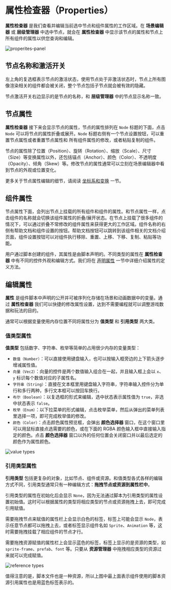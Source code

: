 # 属性检查器（Properties）

**属性检查器** 是我们查看并编辑当前选中节点和组件属性的工作区域。在 **场景编辑器** 或 **层级管理器** 中选中节点，就会在 **属性检查器** 中显示该节点的属性和节点上所有组件的属性以供您查询和编辑。

![properites-panel](inspector/properites_panel.png)

## 节点名称和激活开关

左上角的复选框表示节点的激活状态，使用节点处于非激活状态时，节点上所有图像渲染相关的组件都会被关闭，整个节点包括子节点就会被有效的隐藏。

节点激活开关右边显示的是节点的名称，和 **层级管理器** 中的节点显示名称一致。

## 节点属性

**属性检查器** 接下来会显示节点的属性，节点的属性排列在 `Node` 标题的下面，点击 `Node` 可以将节点的属性折叠或展开。`Node` 标题右侧有一个节点设置按钮，可以重置节点属性或者重置节点属性和 所有组件属性的修改，或者粘贴复制的组件。

节点的属性除了位置（Position）、旋转（Rotation）、缩放（Scale）、尺寸（Size）等变换属性以外，还包括锚点（Anchor）、颜色（Color）、不透明度（Opacity）、倾角（Skew）等。修改节点的属性通常可以立刻在场景编辑器中看到节点的外观或位置变化。

更多关于节点属性编辑的细节，请阅读 [坐标系和变换](../../../content-workflow/transform.md) 一节。

## 组件属性

节点属性下面，会列出节点上挂载的所有组件和组件的属性。和节点属性一样，点击组件的名称就会切换该组件属性的折叠/展开状态。在节点上挂载了很多组件的情况下，可以通过折叠不常修改的组件属性来获得更大的工作区域。组件名称的右侧有帮助文档和组件设置的按钮。帮助文档按钮可以跳转到该组件相关的文档介绍页面，组件设置按钮可以对组件执行移除、重置、上移、下移、复制、粘贴等功能。

用户通过脚本创建的组件，其属性是由脚本声明的。不同类型的属性在 **属性检查器** 中有不同的控件外观和编辑方式。我们将在 [声明属性](../../../scripting/class.md#properties) 一节中详细介绍属性的定义方法。

## 编辑属性

**属性** 是组件脚本中声明的公开并可被序列化存储在场景和动画数据中的变量。通过 **属性检查器** 我们可以快捷的修改属性设置，达到不需要编程就可以调整游戏数据和玩法的目的。

通常可以根据变量使用内存位置不同将属性分为 **值类型** 和 **引用类型** 两大类。

### 值类型属性

**值类型** 包括数字、字符串、枚举等简单的占用很少内存的变量类型：

- `数值（Number）`：可以直接使用键盘输入，也可以按输入框旁边的上下箭头逐步增减属性值。
- `向量（Vec2）`：向量的控件是两个数值输入组合在一起，并且输入框上会以 `x`、`y` 标识每个数值对应的子属性名。
- `字符串（String）`：直接在文本框里用键盘输入字符串，字符串输入控件分为单行和多行两种，多行文本框可以按回车换行。
- `布尔（Boolean）`：以复选框的形式来编辑，选中状态表示属性值为 `true`，非选中状态表示 `false`。
- `枚举（Enum）`：以下拉菜单的形式编辑，点击枚举菜单，然后从弹出的菜单列表里选择一项，即可完成枚举值的修改。
- `颜色（Color）`：点击颜色属性预览框，会弹出 **颜色选择器** 窗口，在这个窗口里可以用鼠标直接点选需要的颜色，或在下面的 RGBA 颜色输入框中直接输入指定的颜色。点击 **颜色选择器** 窗口以外的任何位置会关闭窗口并以最后选定的颜色作为属性颜色。

![value types](inspector/value_type.png)

### 引用类型属性

**引用类型** 包括更复杂的对象，比如节点、组件或资源。和值类型各式各样的编辑方式不同，引用类型通常只有一种编辑方式：**拖拽节点或资源到属性栏中**。

引用类型的属性在初始化后会显示 `None`，因为无法通过脚本为引用类型的属性设置初始值。这时可以根据属性的类型将相应类型的节点或资源拖拽上去，即可完成引用赋值。

需要拖拽节点来赋值的属性栏上会显示白色的标签，标签上可能会显示 `Node`，表示任意节点都可以拖拽上去，或者标签显示组件名如 `Sprite`、`Animation` 等，这时需要拖拽挂载了相应组件的节点才行。

需要拖拽资源赋值的属性栏上会显示蓝色的标签，标签上显示的是资源的类型，如 `sprite-frame`、`prefab`、`font` 等。只要从 **资源管理器** 中拖拽相应类型的资源过来就可以完成赋值。

![reference types](inspector/reference_type.png)

值得注意的是，脚本文件也是一种资源，所以上图中最上面表示组件使用的脚本资源引用属性也是用蓝色标签表示的。
